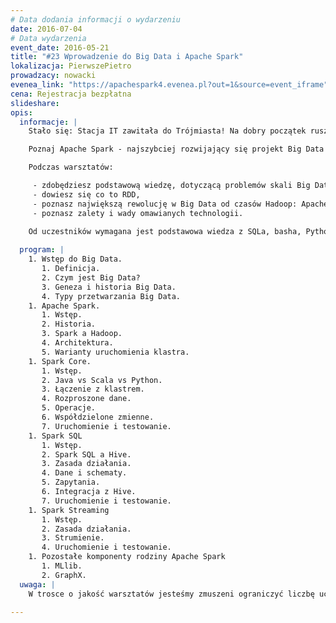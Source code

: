 ```yaml
---
# Data dodania informacji o wydarzeniu
date: 2016-07-04
# Data wydarzenia
event_date: 2016-05-21
title: "#23 Wprowadzenie do Big Data i Apache Spark"
lokalizacja: PierwszePietro
prowadzacy: nowacki
evenea_link: "https://apachespark4.evenea.pl?out=1&source=event_iframe"
cena: Rejestracja bezpłatna
slideshare:
opis:
  informacje: |
    Stało się: Stacja IT zawitała do Trójmiasta! Na dobry początek ruszamy ze Sparkiem, wkrótce kolejne tematy. W ramach inauguracji #stacja3city warsztaty są bezpłatne.

    Poznaj Apache Spark - najszybciej rozwijający się projekt Big Data ostatnich lat - podczas jednodniowych warsztatów z ekspertem! Program oferuje szybki start w świecie przetwarzania Big Data wraz z Apache Spark. Oprócz prezentacji, dla uczestników jest przygotowany warsztat, gdzie w praktyce będą mieli okazję samodzielnie eksplorować zbiory danych.

    Podczas warsztatów:

     - zdobędziesz podstawową wiedzę, dotyczącą problemów skali Big Data,
     - dowiesz się co to RDD,
     - poznasz największą rewolucję w Big Data od czasów Hadoop: Apache Spark,
     - poznasz zalety i wady omawianych technologii.

    Od uczestników wymagana jest podstawowa wiedza z SQLa, basha, Pythona (lub innego języka skryptowego) oraz Javy. Uczestnicy w trakcie zajęć korzystają z własnego sprzętu (wymagany komputer z min. 6GB RAM i procesorem Intel i5 lub nowszym/podobnym).
          
  program: |
    1. Wstęp do Big Data.
       1. Definicja.
       2. Czym jest Big Data?
       3. Geneza i historia Big Data.
       4. Typy przetwarzania Big Data.
    1. Apache Spark.
       1. Wstęp.
       2. Historia.
       3. Spark a Hadoop.
       4. Architektura.
       5. Warianty uruchomienia klastra.
    1. Spark Core.
       1. Wstęp.
       2. Java vs Scala vs Python.           
       3. Łączenie z klastrem.
       4. Rozproszone dane.            
       5. Operacje.
       6. Współdzielone zmienne.
       7. Uruchomienie i testowanie.
    1. Spark SQL
       1. Wstęp.
       2. Spark SQL a Hive.
       3. Zasada działania.
       4. Dane i schematy.
       5. Zapytania.
       6. Integracja z Hive.
       7. Uruchomienie i testowanie.
    1. Spark Streaming  
       1. Wstęp.
       2. Zasada działania.
       3. Strumienie.
       4. Uruchomienie i testowanie.
    1. Pozostałe komponenty rodziny Apache Spark
       1. MLlib.
       2. GraphX.
  uwaga: |
    W trosce o jakość warsztatów jesteśmy zmuszeni ograniczyć liczbę uczestników. **Kwalifikacja odbywa się na podstawie odpowiedzi udzielonych w formularzu zgłoszeniowym oraz - w dalszym kroku - kolejności zgłoszeń.** Potwierdzenie udziału w warsztatach wraz z instrukcją przygotowania środowiska otrzymasz najpóźniej na 7 dni przed planowaną datą wydarzenia.

---
```

